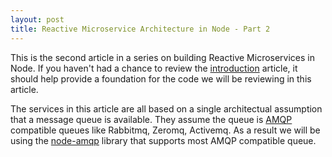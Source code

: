 ```yaml
---
layout: post
title: Reactive Microservice Architecture in Node - Part 2
---
```


This is the second article in a series on building Reactive Microservices in Node.  If you haven't had a chance to review the [introduction](/2014/11/15/reactive-microservices) article, it should help provide a foundation for the code we will be reviewing in this article.

The services in this article are all based on a single architectual assumption that a message queue is available.  They assume the queue is [AMQP](http://en.m.wikipedia.org/wiki/Advanced_Message_Queuing_Protocol) compatible queues like Rabbitmq, Zeromq, Activemq.  As a result we will be using the [node-amqp](https://www.npmjs.com/package/amqp) library that supports most AMQP compatible queue.

